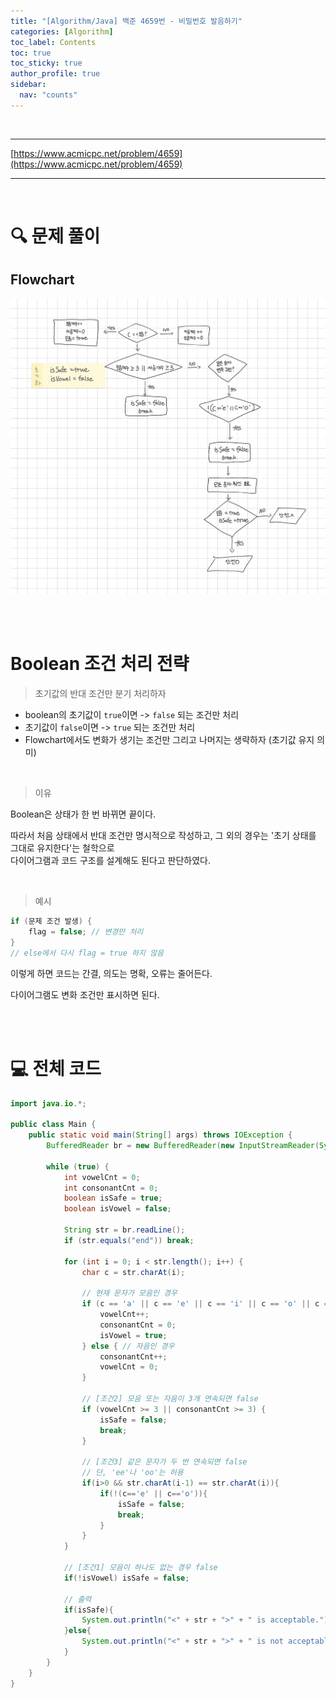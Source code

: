 ```yaml
---
title: "[Algorithm/Java] 백준 4659번 - 비밀번호 발음하기"
categories: [Algorithm]
toc_label: Contents
toc: true
toc_sticky: true
author_profile: true
sidebar:
  nav: "counts"
---
```


<br>

---

[https://www.acmicpc.net/problem/4659](https://www.acmicpc.net/problem/4659)

---

<br>

# 🔍 문제 풀이

## Flowchart

![4659](../../../assets/images/2025/4659.png)

<br><br>

# Boolean 조건 처리 전략

> 초기값의 반대 조건만 분기 처리하자

- boolean의 초기값이 `true`이면 -> `false` 되는 조건만 처리
- 초기값이 `false`이면 -> `true` 되는 조건만 처리
- Flowchart에서도 변화가 생기는 조건만 그리고 나머지는 생략하자 (초기값 유지 의미)

<br>

> 이유

Boolean은 상태가 한 번 바뀌면 끝이다.

따라서 처음 상태에서 반대 조건만 명시적으로 작성하고, 그 외의 경우는 '초기 상태를 그대로 유지한다'는 철학으로<br>
다이어그램과 코드 구조를 설계해도 된다고 판단하였다.

<br>

> 예시

```java
if (문제 조건 발생) {
    flag = false; // 변경만 처리
}
// else에서 다시 flag = true 하지 않음

```

이렇게 하면 코드는 간결, 의도는 명확, 오류는 줄어든다.

다이어그램도 변화 조건만 표시하면 된다.

<br><br>

# 💻 전체 코드

```java
import java.io.*;

public class Main {
    public static void main(String[] args) throws IOException {
        BufferedReader br = new BufferedReader(new InputStreamReader(System.in));

        while (true) {
            int vowelCnt = 0;
            int consonantCnt = 0;
            boolean isSafe = true;
            boolean isVowel = false;

            String str = br.readLine();
            if (str.equals("end")) break;

            for (int i = 0; i < str.length(); i++) {
                char c = str.charAt(i);

                // 현재 문자가 모음인 경우
                if (c == 'a' || c == 'e' || c == 'i' || c == 'o' || c == 'u') {
                    vowelCnt++;
                    consonantCnt = 0;
                    isVowel = true;
                } else { // 자음인 경우
                    consonantCnt++;
                    vowelCnt = 0;
                }

                // [조건2] 모음 또는 자음이 3개 연속되면 false
                if (vowelCnt >= 3 || consonantCnt >= 3) {
                    isSafe = false;
                    break;
                }

                // [조건3] 같은 문자가 두 번 연속되면 false
                // 단, 'ee'나 'oo'는 허용
                if(i>0 && str.charAt(i-1) == str.charAt(i)){
                    if(!(c=='e' || c=='o')){
                        isSafe = false;
                        break;
                    }
                }
            }

            // [조건1] 모음이 하나도 없는 경우 false
            if(!isVowel) isSafe = false;

            // 출력
            if(isSafe){
                System.out.println("<" + str + ">" + " is acceptable.");
            }else{
                System.out.println("<" + str + ">" + " is not acceptable.");
            }
        }
    }
}
```

<br>
